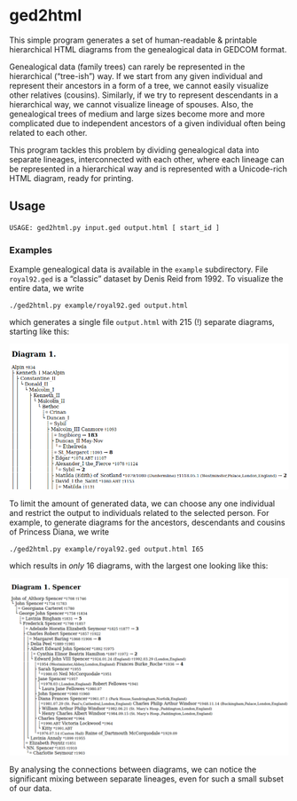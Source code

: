 # ged2html

This simple program generates a set of human-readable & printable hierarchical HTML diagrams from the genealogical data in GEDCOM format.

Genealogical data (family trees) can rarely be represented in the hierarchical (“tree-ish”) way. If we start from any given individual and represent their ancestors in a form of a tree, we cannot easily visualize other relatives (cousins). Similarly, if we try to represent descendants in a hierarchical way, we cannot visualize lineage of spouses. Also, the genealogical trees of medium and large sizes become more and more complicated due to independent ancestors of a given individual often being related to each other.

This program tackles this problem by dividing genealogical data into separate lineages, interconnected with each other, where each lineage can be represented in a hierarchical way and is represented with a Unicode-rich HTML diagram, ready for printing.

## Usage

```
USAGE: ged2html.py input.ged output.html [ start_id ]
```

### Examples

Example genealogical data is available in the `example` subdirectory. File `royal92.ged` is a “classic” dataset by Denis Reid from 1992. To visualize the entire data, we write

```
./ged2html.py example/royal92.ged output.html
```

which generates a single file `output.html` with 215 (!) separate diagrams, starting like this:

![all.png](/example/all.png?raw=true)

To limit the amount of generated data, we can choose any one individual and restrict the output to individuals related to the selected person. For example, to generate diagrams for the ancestors, descendants and cousins of Princess Diana, we write

```
./ged2html.py example/royal92.ged output.html I65
```

which results in *only* 16 diagrams, with the largest one looking like this:

![diana.png](/example/diana.png?raw=true)

By analysing the connections between diagrams, we can notice the significant mixing between separate lineages, even for such a small subset of our data.